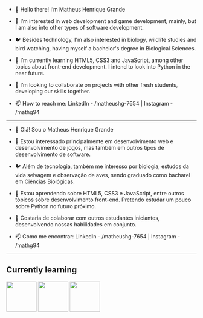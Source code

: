 - 👋 Hello there! I’m Matheus Henrique Grande

- 👀 I’m interested in web development and game development, mainly, but I am also into other types of software development.
- 🐦 Besides technology, I'm also interested in biology, wildlife studies and bird watching, having myself a bachelor's degree in Biological Sciences.
- 🌱 I’m currently learning HTML5, CSS3 and JavaScript, among other topics about front-end development. I intend to look into Python in the near future.
- 💞️ I’m looking to collaborate on projects with other fresh students, developing our skills together.
- 📫 How to reach me: LinkedIn - /matheushg-7654 | Instagram - /mathg94

---

- 👋 Olá! Sou o Matheus Henrique Grande

- 👀 Estou interessado principalmente em desenvolvimento web e desenvolvimento de jogos, mas também em outros tipos de desenvolvimento de software.
- 🐦 Além de tecnologia, também me interesso por biologia, estudos da vida selvagem e observação de aves, sendo graduado como bacharel em Ciências Biológicas.
- 🌱 Estou aprendendo sobre HTML5, CSS3 e JavaScript, entre outros tópicos sobre desenvolvimento front-end. Pretendo estudar um pouco sobre Python no futuro próximo.
- 💞️ Gostaria de colaborar com outros estudantes iniciantes, desenvolvendo nossas habilidades em conjunto.
- 📫 Como me encontrar: LinkedIn - /matheushg-7654 | Instagram - /mathg94

---

## Currently learning

<img style="height: 5rem;" src="https://cdn.jsdelivr.net/gh/devicons/devicon/icons/html5/html5-plain-wordmark.svg" />
<img style="height: 5rem;" src="https://cdn.jsdelivr.net/gh/devicons/devicon/icons/css3/css3-plain-wordmark.svg" />
<img style="height: 5rem;" src="https://cdn.jsdelivr.net/gh/devicons/devicon/icons/javascript/javascript-plain.svg" />

<!---
MatheusHG94/MatheusHG94 is a ✨ special ✨ repository because its `README.md` (this file) appears on your GitHub profile.
You can click the Preview link to take a look at your changes.
--->
